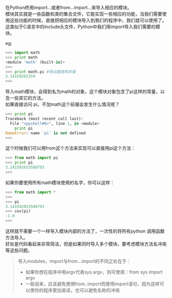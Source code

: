 在Python终用import...或者from...import...来导入相应的模块。  
模块其实就是一些函数和类的集合文件，它能实现一些相应的功能，当我们需要使用这些功能的时候，直接把相应的模块导入到我们的程序中，我们就可以使用了。  
这类似于C语言中的include头文件，Python中我们用import导入我们需要的模块。  

eg:

```python
>>> import math
>>> print math
<module 'math' (built-in)>
>>>
>>> print math.pi #导出圆周率的值
3.14159265359
>>>
```

导入math模块，会得到名为math的对象，这个模块对象包含了pi这样的常量，以及一些其它的方法。   
如果直接访问 pi，不加math这个前缀会发生什么情况呢？

```python
>>> print pi
Traceback (most recent call last):
  File "<pyshell#6>", line 1, in <module>
    print pi
NameError: name 'pi' is not defined
>>>
```

这个时候我们可以用from这个方法来实现可以直接用pi这个方法：  

```python
>>> from math import pi
>>> print pi
3.141592653589793
>>>
```

如果你要使用所有math模块使用的名字，你可以这样：  

```python
>>> from math import *
>>>
>>> pi
3.141592653589793
>>> cos(pi)
-1.0
>>>
```

这样就不需要一个一样导入模块内部的方法了，一次性的将所有python 调用函数方法导入。  
好处是代码看起来非常简洁，但是如果同时导入多个模块，要考虑模块方法名冲突等这些问题。  

>导入modules，import与from...import的不同之处在于：
>+ 如果你想在程序中用argv代表sys.argv，则可使用：from sys import argv
>+ 一般说来，应该避免使用from..import而使用import语句，因为这样可以使你的程序更加易读，也可以避免名称的冲突
